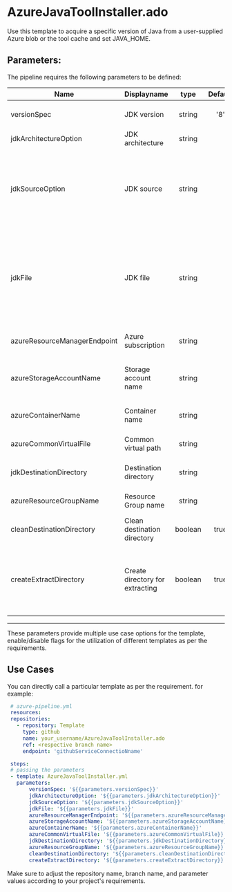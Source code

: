 # AzureJavaToolInstaller.ado
Use this template to acquire a specific version of Java from a user-supplied Azure blob or the tool cache and set JAVA_HOME.


## Parameters:

The pipeline requires the following parameters to be defined:


| Name  | Displayname | type | Default | Values | Opional/Required | Comments |
| ------------- | ------------- | :-------------: | :-------------: | ------------- | :-------------: | ------------- |
| versionSpec | JDK version | string | '8' | | Required | Specifies the JDK version to make available on the path. Use a whole number version, such as 10. |
| jdkArchitectureOption | JDK architecture | string |  | x64, x86 | Required | Specifies the architecture (x86, x64) of the JDK |
| jdkSourceOption | JDK source | string |  | AzureStorage (Azure Storage), LocalDirectory (Local Directory), PreInstalled (Pre-installed) | Required | Specifies the source for the compressed JDK. The source can be Azure blob storage or a local directory on the agent or source repository, or you can use the pre-installed version of Java |
| jdkFile | JDK file | string |  | | Required when jdkSourceOption == LocalDirectory | Specifies the path to the JDK archive file that contains the compressed JDK. The path could be in your source repository or a local path on the agent. The file should be an archive (.zip, .tar.gz, .7z) containing the bin folder on the root level or inside a single directory. MacOS supports .pkg and .dmg files containing only one .pkg file inside. |
| azureResourceManagerEndpoint | Azure subscription | string |  | | Required when jdkSourceOption == AzureStorage | Specifies the Azure Resource Manager subscription for the JDK |
| azureStorageAccountName | Storage account name | string |  | | Required when jdkSourceOption == AzureStorage | Specifies Azure Classic or Resource Manager storage accounts. Select the storage account name in which the JDK is located |
| azureContainerName | Container name | string |  | | Required when jdkSourceOption == AzureStorage | Specifies the name of the container in the storage account where the JDK is located |
| azureCommonVirtualFile | Common virtual path | string |  | | Required when jdkSourceOption == AzureStorage | Specifies the path to the JDK inside the Azure storage container |
| jdkDestinationDirectory | Destination directory | string |  | | Required when jdkSourceOption != PreInstalled | Specifies the destination directory where the JDK should be extracted |
| azureResourceGroupName | Resource Group name | string |  | | Required when jdkSourceOption == AzureStorage | Resource Group name of the storage account |
| cleanDestinationDirectory | Clean destination directory | boolean | true | | Optional when jdkSourceOption != PreInstalled| Specifies the option to clean the destination directory before JDK is extracted into it |
| createExtractDirectory | Create directory for extracting | boolean | true | | Optional when jdkSourceOption != PreInstalled| By default, the task creates a directory similar to JAVA_HOME_8_X64_OpenJDK_zip for extracting JDK. This option disables the creation of that folder and, if set to false, JDK is located in the root of jdkDestinationDirectory instead |
--------------------------------------------------------------------------------------------------------------------------------------------------

These parameters provide multiple use case options for the template, enable/disable flags for the utilization of different templates as per the requirements.


## Use Cases

You can directly call a particular template as per the requirement. for example: 

 ```yaml
  # azure-pipeline.yml
  resources:
  repositories:
    - repository: Template
      type: github
      name: your_username/AzureJavaToolInstaller.ado
      ref: <respective branch name>
      endpoint: 'githubServiceConnectioNname'

  steps:
  # passing the parameters
  - template: AzureJavaToolInstaller.yml
    parameters:
        versionSpec: '${{parameters.versionSpec}}' 
        jdkArchitectureOption: '${{parameters.jdkArchitectureOption}}' 
        jdkSourceOption: '${{parameters.jdkSourceOption}}' 
        jdkFile: '${{parameters.jdkFile}}' 
        azureResourceManagerEndpoint: '${{parameters.azureResourceManagerEndpoint}}' 
        azureStorageAccountName: '${{parameters.azureStorageAccountName}}' 
        azureContainerName: '${{parameters.azureContainerName}}' 
        azureCommonVirtualFile: '${{parameters.azureCommonVirtualFile}}' 
        jdkDestinationDirectory: '${{parameters.jdkDestinationDirectory}}' 
        azureResourceGroupName: '${{parameters.azureResourceGroupName}}' 
        cleanDestinationDirectory: '${{parameters.cleanDestinationDirectory}}' 
        createExtractDirectory: '${{parameters.createExtractDirectory}}' 
  ```
Make sure to adjust the repository name, branch name, and parameter values according to your project's requirements.
